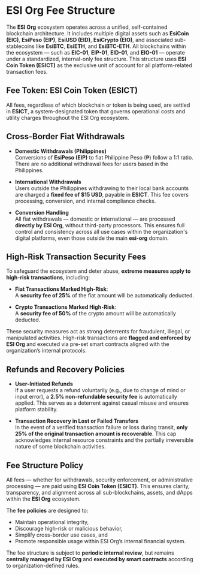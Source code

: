 # ESI Org Fee Structure

The **ESI Org** ecosystem operates across a unified, self-contained blockchain architecture. It includes multiple digital assets such as **EsiCoin (EIC)**, **EsiPeso (EIP)**, **EsiUSD (EID)**, **EsiCrypto (EIO)**, and associated sub-stablecoins like **EsiBTC**, **EsiETH**, and **EsiBTC-ETH**. All blockchains within the ecosystem — such as **EIC-01**, **EIP-01**, **EID-01**, and **EIO-01** — operate under a standardized, internal-only fee structure. This structure uses **ESI Coin Token (ESICT)** as the exclusive unit of account for all platform-related transaction fees.

## Fee Token: ESI Coin Token (ESICT)

All fees, regardless of which blockchain or token is being used, are settled in **ESICT**, a system-designated token that governs operational costs and utility charges throughout the ESI Org ecosystem.

## Cross-Border Fiat Withdrawals

- **Domestic Withdrawals (Philippines)**  
  Conversions of **EsiPeso (EIP)** to fiat Philippine Peso (₱) follow a 1:1 ratio. There are no additional withdrawal fees for users based in the Philippines.

- **International Withdrawals**  
  Users outside the Philippines withdrawing to their local bank accounts are charged a **fixed fee of $15 USD**, payable in **ESICT**. This fee covers processing, conversion, and internal compliance checks.

- **Conversion Handling**  
  All fiat withdrawals — domestic or international — are processed **directly by ESI Org**, without third-party processors. This ensures full control and consistency across all use cases within the organization's digital platforms, even those outside the main **esi-org** domain.

## High-Risk Transaction Security Fees

To safeguard the ecosystem and deter abuse, **extreme measures apply to high-risk transactions**, including:

- **Fiat Transactions Marked High-Risk**:  
  A **security fee of 25%** of the fiat amount will be automatically deducted.

- **Crypto Transactions Marked High-Risk**:  
  A **security fee of 50%** of the crypto amount will be automatically deducted.

These security measures act as strong deterrents for fraudulent, illegal, or manipulated activities. High-risk transactions are **flagged and enforced by ESI Org** and executed via pre-set smart contracts aligned with the organization’s internal protocols.

## Refunds and Recovery Policies

- **User-Initiated Refunds**  
  If a user requests a refund voluntarily (e.g., due to change of mind or input error), a **2.5% non-refundable security fee** is automatically applied. This serves as a deterrent against casual misuse and ensures platform stability.

- **Transaction Recovery in Lost or Failed Transfers**  
  In the event of a verified transaction failure or loss during transit, **only 25% of the original transaction amount is recoverable**. This cap acknowledges internal resource constraints and the partially irreversible nature of some blockchain activities.

## Fee Structure Policy

All fees — whether for withdrawals, security enforcement, or administrative processing — are paid using **ESI Coin Token (ESICT)**. This ensures clarity, transparency, and alignment across all sub-blockchains, assets, and dApps within the **ESI Org** ecosystem.

The **fee policies** are designed to:
- Maintain operational integrity,
- Discourage high-risk or malicious behavior,
- Simplify cross-border use cases, and
- Promote responsible usage within ESI Org’s internal financial system.

The fee structure is subject to **periodic internal review**, but remains **centrally managed by ESI Org** and **executed by smart contracts** according to organization-defined rules.
